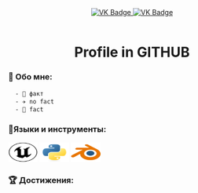 <div id="badges" align ="center"> 
  <a href= "https://vk.com/id75769584"> 
    <img src = "https://img.shields.io/badge/VK-blue?style=for-the-badge&logo=Vk&logoColor=white" alt="VK Badge" /> 
  </a>
    <a href= "https://mail.google.com/mail/u/0/#inbox"> 
      <img src = "https://img.shields.io/badge/EMAIL-red?style=for-the-badge&logo=Gmail&logoColor=white" alt="VK Badge"/> 
    </a>
</div>
<div id="viewprof" align="center" > 
  <img src="https://komarev.com/ghpvc/?username=gitdenik&style=flat-square&color=blue" alt=""/>
</div>

<div id="heythere" align="center" >
  <h1> Profile in GITHUB </h1>
</div>

### 🤩 Обо мне:
      - 🏸 факт 
      - ✈️ no fact
      - 🥇 fact
### 🥊Языки и инструменты:
<div> 
  <img src="https://github.com/devicons/devicon/blob/master/icons/unrealengine/unrealengine-original.svg" width="60" height="40" /> 
  <img src="https://github.com/devicons/devicon/blob/master/icons/python/python-original.svg" width="60" height="40" /> 
  <img src="https://github.com/devicons/devicon/blob/master/icons/blender/blender-original.svg" width="60" height="40" /> 
</div>

### 🏆 Достижения:
